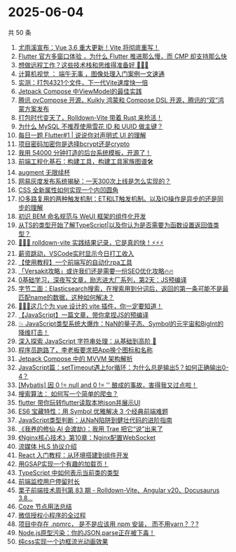 # 2025-06-04

共 50 条

<!-- BEGIN JUEJIN -->
<!-- 最后更新时间 2025-06-04 00:12:41 +0800 -->
1. [尤雨溪宣布：Vue 3.6 重大更新！Vite 将彻底重写！](https://juejin.cn/post/7511036916897202214)
1. [Flutter 官方多窗口体验 ，为什么 Flutter  推进那么慢，而 CMP 却支持那么快](https://juejin.cn/post/7510701347072344105)
1. [想做远程工作？这些技术栈和思维得准备好 🥰🥰🥰](https://juejin.cn/post/7510956341566291968)
1. [计算机视觉 ： 端午无事 ，图像处理入门案例一文速通](https://juejin.cn/post/7510836365710671882)
1. [实测：打包4321个文件，下一代Vite速度快一倍](https://juejin.cn/post/7510122409573105675)
1. [Jetpack Compose 中ViewModel的最佳实践](https://juejin.cn/post/7510653719672422419)
1. [腾讯 ovCompose 开源，Kuikly 鸿蒙和 Compose DSL 开源，腾讯的“双”鸿蒙方案发布](https://juejin.cn/post/7511525207480926227)
1. [打包时代变天了，Rolldown-Vite 带着 Rust 来抢活！](https://juejin.cn/post/7510055871466487860)
1. [为什么 MySQL 不推荐使用雪花 ID 和 UUID 做主键？](https://juejin.cn/post/7510247111046594572)
1. [每日一题 Flutter#1 | 说说你对声明式 UI 的理解](https://juejin.cn/post/7510701347072442409)
1. [项目密码加密你是选择bcrypt还是crypto ](https://juejin.cn/post/7510500732661170213)
1. [我用 54000 分钟打造的后台系统模板，开源了！](https://juejin.cn/post/7511485959554646027)
1. [前端工程化基石：构建工具，构建工具家族图谱🛠️](https://juejin.cn/post/7510956341566488576)
1. [augment 无限续杯](https://juejin.cn/post/7510271484398075956)
1. [网易灰度发布系统揭秘：一天300次上线是怎么实现的？](https://juejin.cn/post/7511150244576837684)
1. [CSS 全新属性如何实现一个内凹圆角](https://juejin.cn/post/7510590947550871592)
1. [IO多路复用的两种触发机制：ET和LT触发机制。以及IO操作是异步的还是同步的理解](https://juejin.cn/post/7510181121205469218)
1. [初识 BEM 命名规范与 WeUI 框架的组件化开发](https://juejin.cn/post/7510271484395274255)
1. [从TS的类型开始了解TypeScript|以及你认为是否需要为函数设置返回值类型？](https://juejin.cn/post/7510995943647592460)
1. [🚀🚀🚀 rolldown-vite 实践结果记录，它是真的快！⚡️⚡️⚡️](https://juejin.cn/post/7510590947551723560)
1. [薪资跳动，VSCode实时显示今日打工收入](https://juejin.cn/post/7510748628181483570)
1. [【使用教程】一个前端写的自动化rpa工具](https://juejin.cn/post/7510477725477421110)
1. [「Versakit攻略」或许我们还是需要一份SEO优化攻略🔥🔥](https://juejin.cn/post/7510153633491320847)
1. [0基础学习，深夜写文章，励志进大厂系列，第2天：JS预编译](https://juejin.cn/post/7510136999422984244)
1. [字节二面：Elasticsearch搜索，在搜索用到分词后，返回的第一条可能不是最匹配name的数据，这种如何解决？](https://juejin.cn/post/7510962755584540681)
1. [🚀🚀🚀这几个为 vue 设计的 vite 插件，你一定要知道！](https://juejin.cn/post/7510181121204961314)
1. [【JavaScript】一篇文章，带你拿捏JS的预编译](https://juejin.cn/post/7511254328838783028)
1. [💥 JavaScript类型系统大爆炸：NaN的量子态、Symbol的元宇宙和BigInt的降维打击！  ](https://juejin.cn/post/7511254328838406196)
1. [深入探索 JavaScript 字符串处理：从基础到高阶 🚀](https://juejin.cn/post/7510136999422394420)
1. [程序员跑路了，李老板要求把App换个图标和名称](https://juejin.cn/post/7510805953357758498)
1. [Jetpack Compose 中的 MVVM 架构解析](https://juejin.cn/post/7510653719672815635)
1. [JavaScript篇：setTimeout遇上for循环：为什么总是输出5？如何正确输出0-4？](https://juejin.cn/post/7510587921788321832)
1. [[Mybatis] 因 0 != null and 0 != '' 酿成的事故，害得我又过点啦！](https://juejin.cn/post/7510580636622848019)
1. [搜索算法： 如何写一个简单的爬虫？](https://juejin.cn/post/7510242001600004146)
1. [flutter 带你玩转flutter读取本地json并展示UI](https://juejin.cn/post/7510128679055818804)
1. [ES6 宝藏特性：用 Symbol 优雅解决 3 个经典前端难题](https://juejin.cn/post/7511218524372746279)
1. [JavaScript类型判断：从NaN陷阱到健壮代码的进阶指南](https://juejin.cn/post/7510584706745909257)
1. [《我养的修仙 AI 会渡劫》：我用 Trae 把它“说”出来了](https://juejin.cn/post/7510803578505936935)
1. [《Nginx核心技术》第10章：Nginx配置WebSocket](https://juejin.cn/post/7510587921788731432)
1. [流媒体 HLS 协议介绍](https://juejin.cn/post/7510415261742563380)
1. [React 入门教程：从环境搭建到组件开发](https://juejin.cn/post/7510956341567012864)
1. [用GSAP实现一个有趣的加载页！](https://juejin.cn/post/7510181121205846050)
1. [TypeScript 中如何表示当前类的类型](https://juejin.cn/post/7510836365711687690)
1. [前端监控用户停留时长](https://juejin.cn/post/7510803578505134119)
1. [栗子前端技术周刊第 83 期 - Rolldown-Vite、Angular v20、Docusaurus 3.8...](https://juejin.cn/post/7510701347072507945)
1. [Coze 节点用法总结](https://juejin.cn/post/7510601791647154217)
1. [微信授权小程序的全过程](https://juejin.cn/post/7510584706745008137)
1. [项目中存在 .npmrc， 是不是应该用 npm 安装， 而不用yarn？？?](https://juejin.cn/post/7511152060839231507)
1. [Node.js原型污染：你的JSON.parse正在被下毒！](https://juejin.cn/post/7510153633490845711)
1. [纯css实现一个边框流光动画效果](https://juejin.cn/post/7510127414331097098)
<!-- END JUEJIN -->